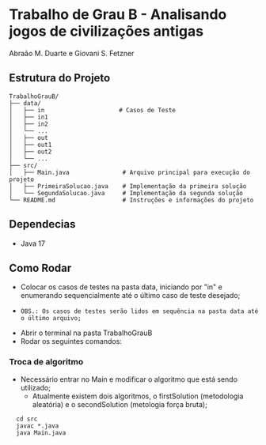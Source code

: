 # Trabalho de Grau B - Analisando jogos de civilizações antigas

Abraão M. Duarte e Giovani S. Fetzner

## Estrutura do Projeto

```bin
TrabalhoGrauB/
├── data/
│   ├── in                     # Casos de Teste
│   ├── in1
│   ├── in2
│   └── ...
│   ├── out                    
│   ├── out1
│   ├── out2
│   └── ...
├── src/
│   ├── Main.java               # Arquivo principal para execução do projeto
│   ├── PrimeiraSolucao.java    # Implementação da primeira solução
│   └── SegundaSolucao.java     # Implementação da segunda solução
└── README.md                   # Instruções e informações do projeto
```

## Dependecias
- Java  17

## Como Rodar

- Colocar os casos de testes na pasta data, iniciando por "in" e enumerando sequencialmente até o último caso de teste desejado;
-     OBS.: Os casos de testes serão lidos em sequência na pasta data até o último arquivo;
- Abrir o terminal na pasta TrabalhoGrauB
- Rodar os seguintes comandos:

### Troca de algoritmo

- Necessário entrar no Main e modificar o algoritmo que está sendo utilizado;
  - Atualmente existem dois algoritmos, o firstSolution (metodologia aleatória) e o secondSolution (metologia força bruta);


```bin
  cd src
  javac *.java
  java Main.java